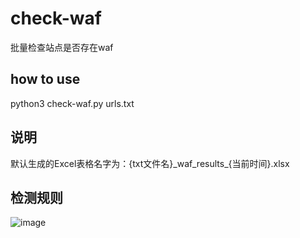 # check-waf
批量检查站点是否存在waf

## how to use
python3 check-waf.py urls.txt

## 说明
默认生成的Excel表格名字为：{txt文件名}\_waf_results\_{当前时间}.xlsx

## 检测规则
![image](https://github.com/Huck-Lin/check-waf/assets/36686730/71592190-eefe-49f0-903f-9766ed73604c)
